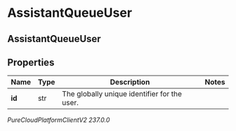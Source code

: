# AssistantQueueUser

## AssistantQueueUser

## Properties

|Name | Type | Description | Notes|
|------------ | ------------- | ------------- | -------------|
| **id** | str | The globally unique identifier for the user. | |



_PureCloudPlatformClientV2 237.0.0_
